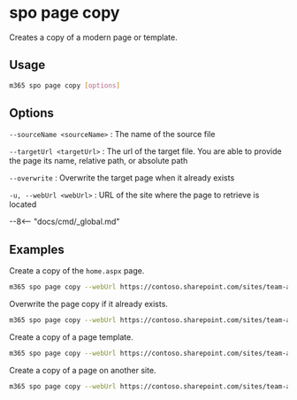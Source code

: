# spo page copy

Creates a copy of a modern page or template.

## Usage

```sh
m365 spo page copy [options]
```

## Options

`--sourceName <sourceName>`
: The name of the source file

`--targetUrl <targetUrl>`
: The url of the target file. You are able to provide the page its name, relative path, or absolute path

`--overwrite`
: Overwrite the target page when it already exists

`-u, --webUrl <webUrl>`
: URL of the site where the page to retrieve is located

--8<-- "docs/cmd/_global.md"

## Examples

Create a copy of the `home.aspx` page.

```sh
m365 spo page copy --webUrl https://contoso.sharepoint.com/sites/team-a --sourceName "home.aspx" --targetName "home-copy.aspx"
```

Overwrite the page copy if it already exists.

```sh
m365 spo page copy --webUrl https://contoso.sharepoint.com/sites/team-a --sourceName "home.aspx" --targetName "home-copy.aspx" --overwrite
```

Create a copy of a page template.

```sh
m365 spo page copy --webUrl https://contoso.sharepoint.com/sites/team-a --sourceName "templates/PageTemplate.aspx" --targetName "page.aspx"
```

Create a copy of a page on another site.

```sh
m365 spo page copy --webUrl https://contoso.sharepoint.com/sites/team-a --sourceName "templates/PageTemplate.aspx" --targetName "https://contoso.sharepoint.com/sites/team-b/sitepages/page.aspx"
```
